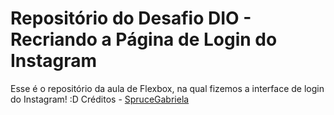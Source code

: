 # Repositório do Desafio DIO - Recriando a Página de Login do Instagram
Esse é o repositório da aula de Flexbox, na qual fizemos a interface de login do Instagram! :D
Créditos - [SpruceGabriela](https://github.com/SpruceGabriela/instagram-dio)